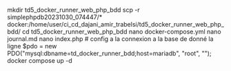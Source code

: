 mkdir td5_docker_runner_web_php_bdd
scp -r  simplephpdb20231030_074447/* docker:/home/user/ci_cd_dajani_amir_trabelsi/td5_docker_runner_web_php_bdd/
cd td5_docker_runner_web_php_bdd
nano docker-compose.yml
nano journal.md
nano index.php # config a la connexion a la base de donné la ligne  $pdo = new PDO("mysql:dbname=td_docker_runner_bdd;host=mariadb", "root", "");
docker compose up -d
